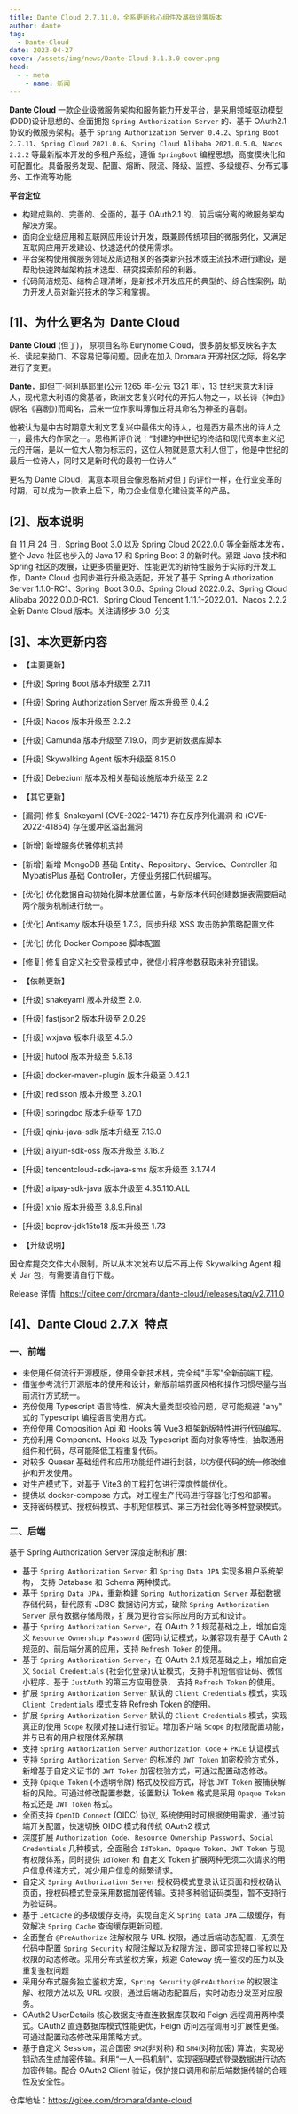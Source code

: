 ```yaml
---
title: Dante Cloud 2.7.11.0，全系更新核心组件及基础设置版本
author: dante
tag:
  - Dante-Cloud
date: 2023-04-27
cover: /assets/img/news/Dante-Cloud-3.1.3.0-cover.png
head:
  - - meta
    - name: 新闻
---
```


**Dante Cloud** 一款企业级微服务架构和服务能力开发平台，是采用领域驱动模型(DDD)设计思想的、全面拥抱 `Spring Authorization Server` 的、基于 OAuth2.1 协议的微服务架构。基于 `Spring Authorization Server 0.4.2`、`Spring Boot 2.7.11`、`Spring Cloud 2021.0.6`、`Spring Cloud Alibaba 2021.0.5.0`、`Nacos 2.2.2` 等最新版本开发的多租户系统，遵循 `SpringBoot` 编程思想，高度模块化和可配置化。具备服务发现、配置、熔断、限流、降级、监控、多级缓存、分布式事务、工作流等功能

**平台定位**

- 构建成熟的、完善的、全面的，基于 OAuth2.1 的、前后端分离的微服务架构解决方案。
- 面向企业级应用和互联网应用设计开发，既兼顾传统项目的微服务化，又满足互联网应用开发建设、快速迭代的使用需求。
- 平台架构使用微服务领域及周边相关的各类新兴技术或主流技术进行建设，是帮助快速跨越架构技术选型、研究探索阶段的利器。
- 代码简洁规范、结构合理清晰，是新技术开发应用的典型的、综合性案例，助力开发人员对新兴技术的学习和掌握。

## \[1\]、为什么更名为  Dante Cloud

**Dante Cloud** (但丁)， 原项目名称 Eurynome Cloud，很多朋友都反映名字太长、读起来拗口、不容易记等问题。因此在加入 Dromara 开源社区之际，将名字进行了变更。

**Dante**，即但丁·阿利基耶里(公元 1265 年-公元 1321 年)，13 世纪末意大利诗人，现代意大利语的奠基者，欧洲文艺复兴时代的开拓人物之一，以长诗《神曲》(原名《喜剧》)而闻名，后来一位作家叫薄伽丘将其命名为神圣的喜剧。

他被认为是中古时期意大利文艺复兴中最伟大的诗人，也是西方最杰出的诗人之一，最伟大的作家之一。恩格斯评价说：“封建的中世纪的终结和现代资本主义纪元的开端，是以一位大人物为标志的，这位人物就是意大利人但丁，他是中世纪的最后一位诗人，同时又是新时代的最初一位诗人”

更名为 Dante Cloud，寓意本项目会像恩格斯对但丁的评价一样，在行业变革的时期，可以成为一款承上启下，助力企业信息化建设变革的产品。

## \[2\]、版本说明

自 11 月 24 日，Spring Boot 3.0 以及 Spring Cloud 2022.0.0 等全新版本发布，整个 Java 社区也步入的 Java 17 和 Spring Boot 3 的新时代。紧跟 Java 技术和 Spring 社区的发展，让更多质量更好、性能更优的新特性服务于实际的开发工作，Dante Cloud 也同步进行升级及适配，开发了基于 Spring Authorization Server 1.1.0-RC1、Spring  Boot 3.0.6、Spring Cloud 2022.0.2、Spring Cloud Alibaba 2022.0.0.0-RC1、Spring Cloud Tencent 1.11.1-2022.0.1、Nacos 2.2.2 全新 Dante Cloud 版本。关注请移步 3.0  分支

## \[3\]、本次更新内容

- 【主要更新】

- \[升级\] Spring Boot 版本升级至 2.7.11
- \[升级\] Spring Authorization Server 版本升级至 0.4.2
- \[升级\] Nacos 版本升级至 2.2.2
- \[升级\] Camunda 版本升级至 7.19.0，同步更新数据库脚本
- \[升级\] Skywalking Agent 版本升级至 8.15.0
- \[升级\] Debezium 版本及相关基础设施版本升级至 2.2

- 【其它更新】

- \[漏洞\] 修复 Snakeyaml (CVE-2022-1471) 存在反序列化漏洞 和 (CVE-2022-41854) 存在缓冲区溢出漏洞
- \[新增\] 新增服务优雅停机支持
- \[新增\] 新增 MongoDB 基础 Entity、Repository、Service、Controller 和 MybatisPlus 基础 Controller，方便业务接口代码编写。
- \[优化\] 优化数据自动初始化脚本放置位置，与新版本代码创建数据表需要启动两个服务机制进行统一。
- \[优化\] Antisamy 版本升级至 1.7.3，同步升级 XSS 攻击防护策略配置文件
- \[优化\] 优化 Docker Compose 脚本配置
- \[修复\] 修复自定义社交登录模式中，微信小程序参数获取未补充错误。

- 【依赖更新】

- \[升级\] snakeyaml 版本升级至 2.0.
- \[升级\] fastjson2 版本升级至 2.0.29
- \[升级\] wxjava 版本升级至 4.5.0
- \[升级\] hutool 版本升级至 5.8.18
- \[升级\] docker-maven-plugin 版本升级至 0.42.1
- \[升级\] redisson 版本升级至 3.20.1
- \[升级\] springdoc 版本升级至 1.7.0
- \[升级\] qiniu-java-sdk 版本升级至 7.13.0
- \[升级\] aliyun-sdk-oss 版本升级至 3.16.2
- \[升级\] tencentcloud-sdk-java-sms 版本升级至 3.1.744
- \[升级\] alipay-sdk-java 版本升级至 4.35.110.ALL
- \[升级\] xnio 版本升级至 3.8.9.Final
- \[升级\] bcprov-jdk15to18 版本升级至 1.73

- 【升级说明】

因仓库提交文件大小限制，所以从本次发布以后不再上传 Skywalking Agent 相关 Jar 包，有需要请自行下载。

Release 详情  https://gitee.com/dromara/dante-cloud/releases/tag/v2.7.11.0

## \[4\]、Dante Cloud 2.7.X  特点

### 一、前端

- 未使用任何流行开源模版，使用全新技术栈，完全纯"手写"全新前端工程。
- 借鉴参考流行开源版本的使用和设计，新版前端界面风格和操作习惯尽量与当前流行方式统一。
- 充份使用 Typescript 语言特性，解决大量类型校验问题，尽可能规避 "any" 式的 Typescript 编程语言使用方式。
- 充份使用 Composition Api 和 Hooks 等 Vue3 框架新版特性进行代码编写。
- 充份利用 Component、Hooks 以及 Typescript 面向对象等特性，抽取通用组件和代码，尽可能降低工程重复代码。
- 对较多 Quasar 基础组件和应用功能组件进行封装，以方便代码的统一修改维护和开发使用。
- 对生产模式下，对基于 Vite3 的工程打包进行深度性能优化。
- 提供以 docker-compose 方式，对工程生产代码进行容器化打包和部署。
- 支持密码模式、授权码模式、手机短信模式、第三方社会化等多种登录模式。

### 二、后端

基于 Spring Authorization Server 深度定制和扩展:

- 基于 `Spring Authorization Server` 和 `Spring Data JPA` 实现多租户系统架构， 支持 Database 和 Schema 两种模式。
- 基于 `Spring Data JPA`，重新构建 `Spring Authorization Server` 基础数据存储代码，替代原有 JDBC 数据访问方式，破除 `Spring Authorization Server` 原有数据存储局限，扩展为更符合实际应用的方式和设计。
- 基于 `Spring Authorization Server`，在 OAuth 2.1 规范基础之上，增加自定义 `Resource Ownership Password` (密码)认证模式，以兼容现有基于 OAuth 2 规范的、前后端分离的应用，支持 `Refresh Token` 的使用。
- 基于 `Spring Authorization Server`，在 OAuth 2.1 规范基础之上，增加自定义 `Social Credentials` (社会化登录)认证模式，支持手机短信验证码、微信小程序、基于 `JustAuth` 的第三方应用登录， 支持 `Refresh Token` 的使用。
- 扩展 `Spring Authorization Server` 默认的 `Client Credentials` 模式，实现 `Client Credentials` 模式支持 Refresh Token 的使用。
- 扩展 `Spring Authorization Server` 默认的 `Client Credentials` 模式，实现真正的使用 `Scope` 权限对接口进行验证。增加客户端 `Scope` 的权限配置功能，并与已有的用户权限体系解耦
- 支持 `Spring Authorization Server` `Authorization Code` + `PKCE` 认证模式
- 支持 `Spring Authorization Server` 的标准的 `JWT Token` 加密校验方式外，新增基于自定义证书的 `JWT Token` 加密校验方式，可通过配置动态修改。
- 支持 `Opaque Token` (不透明令牌) 格式及校验方式，将低 `JWT Token` 被捕获解析的风险。可通过修改配置参数，设置默认 Token 格式是采用 `Opaque Token` 格式还是 `JWT Token` 格式。
- 全面支持 `OpenID Connect` (OIDC) 协议, 系统使用时可根据使用需求，通过前端开关配置，快速切换 OIDC 模式和传统 OAuth2 模式
- 深度扩展 `Authorization Code`、`Resource Ownership Password`、`Social Credentials` 几种模式，全面融合 `IdToken`、`Opaque Token`、`JWT Token` 与现有权限体系，同时提供 `IdToken` 和 自定义 Token 扩展两种无须二次请求的用户信息传递方式，减少用户信息的频繁请求。
- 自定义 `Spring Authorization Server` 授权码模式登录认证页面和授权确认页面，授权码模式登录采用数据加密传输。支持多种验证码类型，暂不支持行为验证码。
- 基于 `JetCache` 的多级缓存支持，实现自定义 `Spring Data JPA` 二级缓存，有效解决 `Spring Cache` 查询缓存更新问题。
- 全面整合 `@PreAuthorize` 注解权限与 URL 权限，通过后端动态配置，无须在代码中配置 `Spring Security` 权限注解以及权限方法，即可实现接口鉴权以及权限的动态修改。采用分布式鉴权方案，规避 Gateway 统一鉴权的压力以及重复鉴权问题
- 采用分布式服务独立鉴权方案，`Spring Security` `@PreAuthorize` 的权限注解、权限方法以及 URL 权限，通过后端动态配置后，实时动态分发至对应服务。
- OAuth2 UserDetails 核心数据支持直连数据库获取和 Feign 远程调用两种模式。OAuth2 直连数据库模式性能更优，Feign 访问远程调用可扩展性更强。可通过配置动态修改采用策略方式。
- 基于自定义 Session，混合国密 `SM2`(非对称) 和 `SM4`(对称加密) 算法，实现秘钥动态生成加密传输。利用“一人一码机制”，实现密码模式登录数据进行动态加密传输。配合 OAuth2 Client 验证，保护接口调用和前后端数据传输的合理性及安全性。

仓库地址：https://gitee.com/dromara/dante-cloud

